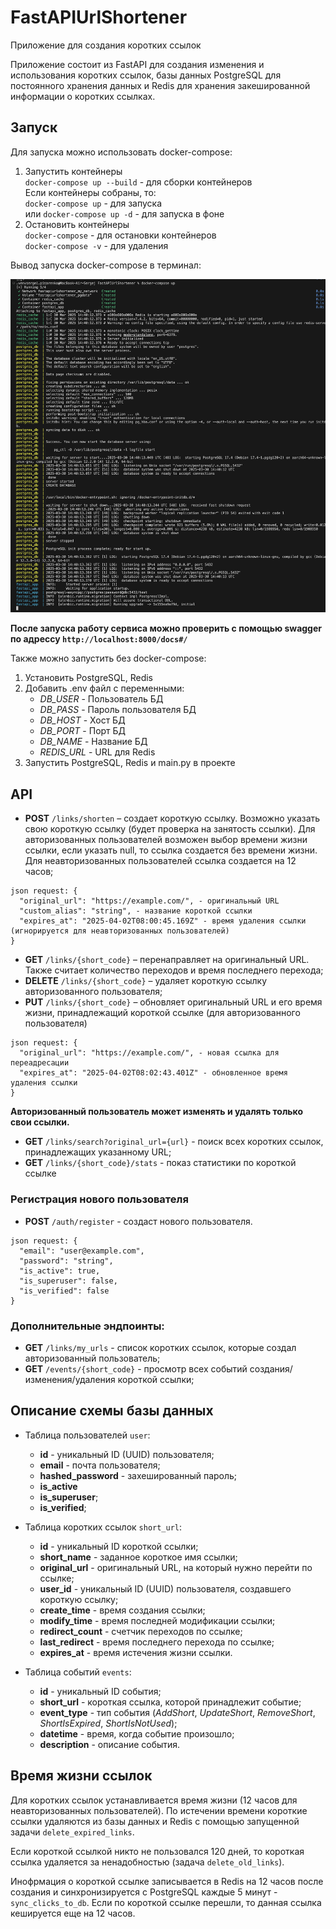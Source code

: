 # FastAPIUrlShortener

Приложение для создания коротких ссылок

Приложение состоит из FastAPI для создания изменения и использования коротких ссылок, базы данных PostgreSQL для постоянного хранения данных и Redis для хранения закешированной информации о коротких ссылках.

## Запуск
Для запуска можно использовать docker-compose:
1. Запустить контейнеры  
`docker-compose up --build` - для сборки контейнеров  
Если контейнеры собраны, то:  
`docker-compose up` - для запуска  
или `docker-compose up -d` - для запуска в фоне
2. Остановить контейнеры  
`docker-compose` - для остановки контейнеров  
`docker-compose -v` - для удаления

Вывод запуска docker-compose в терминал:

![Вывод запуска docker-compose в терминал](./images/docker-compose.png)

**После запуска работу сервиса можно проверить с помощью swagger по адрессу `http://localhost:8000/docs#/`**

Также можно запустить без docker-compose:
1. Установить PostgreSQL, Redis
2. Добавить .env файл с переменными:
    - *DB_USER* - Пользователь БД
    - *DB_PASS* - Пароль пользователя БД
    - *DB_HOST* - Хост БД
    - *DB_PORT* - Порт БД
    - *DB_NAME* - Название БД
    - *REDIS_URL* - URL для Redis
3. Запустить PostgreSQL, Redis и main.py в проекте

## API
- **POST** `/links/shorten` – создает короткую ссылку. Возможно указать свою короткую ссылку (будет проверка на занятость ссылки). Для авторизованных пользователей возможен выбор времени жизни ссылки, если указать null, то ссылка создается без времени жизни. Для неавторизованных пользователей ссылка создается на 12 часов;
```
json request: {
  "original_url": "https://example.com/", - оригинальный URL
  "custom_alias": "string", - название короткой ссылки
  "expires_at": "2025-04-02T08:00:45.169Z" - время удаления ссылки (игнорируется для неавторизованных пользователей)
}
```
- **GET** `/links/{short_code}` – перенаправляет на оригинальный URL. Также считает количество переходов и время последнего перехода;
- **DELETE** `/links/{short_code}` – удаляет короткую ссылку авторизованного пользователя;
- **PUT** `/links/{short_code}` – обновляет оригинальный URL и его время жизни, принадлежащий короткой ссылке (для авторизованного пользователя)
```
json request: {
  "original_url": "https://example.com/", - новая ссылка для переадресации
  "expires_at": "2025-04-02T08:02:43.401Z" - обновленное время удаления ссылки
}
```

**Авторизованный пользователь может изменять и удалять только свои ссылки.**

- **GET** `/links/search?original_url={url}` - поиск всех коротких ссылок, принадлежащих указанному URL;
- **GET** `/links/{short_code}/stats` - показ статистики по короткой ссылке

### Регистрация нового пользователя
 - **POST** `/auth/register` - создаст нового пользователя.
```
json request: {
  "email": "user@example.com",
  "password": "string",
  "is_active": true,
  "is_superuser": false,
  "is_verified": false
}
```

### Дополнительные эндпоинты:
- **GET** `/links/my_urls` - список коротких ссылок, которые создал авторизованный пользователь;
- **GET** `/events/{short_code}` - просмотр всех событий создания/изменения/удаления короткой ссылки;

## Описание схемы базы данных

* Таблица пользователей `user`:
  - **id** - уникальный ID (UUID) пользователя;
  - **email** - почта пользователя;
  - **hashed_password** - захешированный пароль;
  - **is_active**
  - **is_superuser**;
  - **is_verified**;

* Таблица коротких ссылок `short_url`:
  - **id** - уникальный ID короткой ссылки;
  - **short_name** - заданное короткое имя ссылки;
  - **original_url** - оригинальный URL, на который нужно перейти по ссылке;
  - **user_id** - уникальный ID (UUID) пользователя, создавшего короткую ссылку;
  - **create_time** - время создания ссылки;
  - **modify_time** - время последней модификации ссылки;
  - **redirect_count** - счетчик переходов по ссылке;
  - **last_redirect** - время последнего перехода по ссылке;
  - **expires_at** - время истечения жизни ссылки.

* Таблица событий `events`:
  - **id** - уникальный ID события;
  - **short_url** - короткая ссылка, которой принадлежит событие;
  - **event_type** - тип события (*AddShort*, *UpdateShort*, *RemoveShort*, *ShortIsExpired*, *ShortIsNotUsed*);
  - **datetime** - время, когда событие произошло;
  - **description** - описание события.

## Время жизни ссылок

Для коротких ссылок устанавливается время жизни (12 часов для неавторизованных пользователей). По истечении времени короткие ссылки удаляются из базы данных и Redis с помощью запущенной задачи `delete_expired_links`.

Если короткой ссылкой никто не пользовался 120 дней, то короткая ссылка удаляется за ненадобностью (задача `delete_old_links`).

Инофрмация о короткой ссылке записывается в Redis на 12 часов после создания и синхронизируется с PostgreSQL каждые 5 минут - `sync_clicks_to_db`. Если по короткой ссылке перешли, то данная ссылка кешируется еще на 12 часов.
